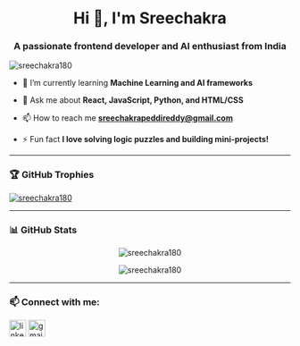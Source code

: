 <h1 align="center">Hi 👋, I'm Sreechakra</h1>
<h3 align="center">A passionate frontend developer and AI enthusiast from India</h3>

<p align="left"> <img src="https://komarev.com/ghpvc/?username=sreechakra180&label=Profile%20views&color=0e75b6&style=flat" alt="sreechakra180" /> </p>

- 🌱 I’m currently learning **Machine Learning and AI frameworks**

- 💬 Ask me about **React, JavaScript, Python, and HTML/CSS**

- 📫 How to reach me **sreechakrapeddireddy@gmail.com**

- ⚡ Fun fact **I love solving logic puzzles and building mini-projects!**

---

### 🏆 GitHub Trophies

<p align="left">
  <a href="https://github.com/ryo-ma/github-profile-trophy">
    <img src="https://github-profile-trophy.vercel.app/?username=sreechakra180&title=Commit" alt="sreechakra180" />
  </a>
</p>

---

### 📊 GitHub Stats

<p align="center">
  <img src="https://github-readme-stats.vercel.app/api?username=sreechakra180&show_icons=true&locale=en" alt="sreechakra180" />
</p>

<p align="center">
  <img src="https://github-readme-streak-stats.herokuapp.com/?user=sreechakra180&" alt="sreechakra180" />
</p>

---

### 📫 Connect with me:

<p align="left">
  <a href="https://linkedin.com/in/sreechakrareddy" target="blank"><img align="center" src="https://cdn.jsdelivr.net/npm/simple-icons@3.0.1/icons/linkedin.svg" alt="linkedin" height="30" width="30" /></a>
  <a href="mailto:sreechakrapeddireddy@gmail.com"><img align="center" src="https://cdn.jsdelivr.net/npm/simple-icons@3.0.1/icons/gmail.svg" alt="gmail" height="30" width="30" /></a>
</p>
